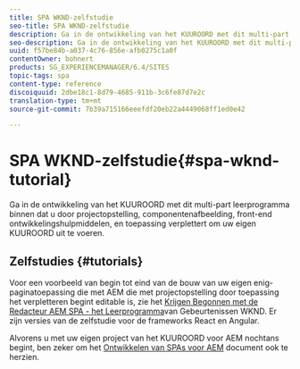 ```yaml
---
title: SPA WKND-zelfstudie
seo-title: SPA WKND-zelfstudie
description: Ga in de ontwikkeling van het KUUROORD met dit multi-part leerprogramma binnen dat u door projectopstelling, componentenafbeelding, front-end ontwikkelingshulpmiddelen, en toepassing verplettert om uw eigen KUUROORD uit te voeren.
seo-description: Ga in de ontwikkeling van het KUUROORD met dit multi-part leerprogramma binnen dat u door projectopstelling, componentenafbeelding, front-end ontwikkelingshulpmiddelen, en toepassing verplettert om uw eigen KUUROORD uit te voeren.
uuid: f57be84b-a037-4c76-856e-afb0275c1a0f
contentOwner: bohnert
products: SG_EXPERIENCEMANAGER/6.4/SITES
topic-tags: spa
content-type: reference
discoiquuid: 2dbe18c1-8d79-4685-911b-3c6fe87d7e2c
translation-type: tm+mt
source-git-commit: 7b39a715166eeefdf20eb22a4449068ff1ed0e42

---
```



# SPA WKND-zelfstudie{#spa-wknd-tutorial}

Ga in de ontwikkeling van het KUUROORD met dit multi-part leerprogramma binnen dat u door projectopstelling, componentenafbeelding, front-end ontwikkelingshulpmiddelen, en toepassing verplettert om uw eigen KUUROORD uit te voeren.

## Zelfstudies {#tutorials}

Voor een voorbeeld van begin tot eind van de bouw van uw eigen enig-paginatoepassing die met AEM die met projectopstelling door toepassing het verpletteren begint editable is, zie het [Krijgen Begonnen met de Redacteur AEM SPA - het Leerprogramma](https://helpx.adobe.com/experience-manager/kt/sites/using/getting-started-spa-wknd-tutorial-develop.html)van Gebeurtenissen WKND. Er zijn versies van de zelfstudie voor de frameworks React en Angular.

Alvorens u met uw eigen project van het KUUROORD voor AEM nochtans begint, ben zeker om het [Ontwikkelen van SPAs voor AEM](/help/sites-developing/spa-architecture.md) document ook te herzien.

